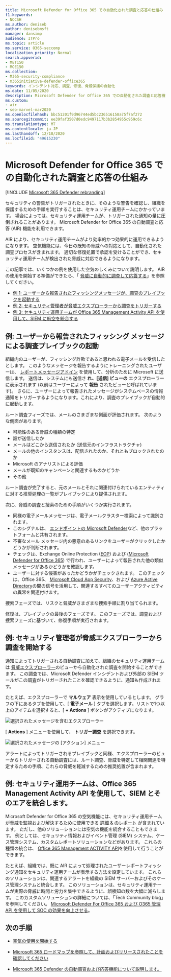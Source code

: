 ```yaml
---
title: Microsoft Defender for Office 365 での自動化された調査と応答の仕組み
f1.keywords:
- NOCSH
ms.author: deniseb
author: denisebmsft
manager: dansimp
audience: ITPro
ms.topic: article
ms.service: O365-seccomp
localization_priority: Normal
search.appverid:
- MET150
- MOE150
ms.collection:
- M365-security-compliance
- m365initiative-defender-office365
keywords: インシデント対応、調査、修復、脅威保護の自動化
ms.date: 11/05/2020
description: Microsoft Defender for Office 365 での自動化された調査と応答機能の仕組みを参照してください。
ms.custom:
- air
- seo-marvel-mar2020
ms.openlocfilehash: bbc51201f9d96744ed5bc236516158a75f7af272
ms.sourcegitcommit: ee39faf3507d0edc9497117b3b2854955c959c6c
ms.translationtype: MT
ms.contentlocale: ja-JP
ms.lasthandoff: 12/10/2020
ms.locfileid: "49615230"
---
```

# <a name="how-automated-investigation-and-response-works-in-microsoft-defender-for-office-365"></a>Microsoft Defender for Office 365 での自動化された調査と応答の仕組み

[!INCLUDE [Microsoft 365 Defender rebranding](../includes/microsoft-defender-for-office.md)]

セキュリティの警告がトリガーされたときに、そのような警告を確認し、組織を保護するための手順を実行することは、セキュリティ運用チームにかかっています。 場合によっては、セキュリティ運用チームが、トリガーされた通知の量に圧倒されることがあります。 Microsoft Defender for Office 365 の自動調査と応答 (AIR) 機能を利用できます。

AIR により、セキュリティ運用チームがより効率的かつ効果的に運用できるようになります。 空気機能には、今日の既知の脅威への対応として、自動化された調査プロセスが含まれます。 適切な修復処置で承認を受けることができ、セキュリティ運用チームが検出された脅威に対応できるようになります。

この記事では、いくつかの例を使用した空気のしくみについて説明します。 AIR の使用を開始する準備ができたら、「 [脅威に自動的に調査して応答する](office-365-air.md)」を参照してください。

- [例 1: ユーザーから報告されたフィッシングメッセージが、調査のプレイブックを起動する](#example-a-user-reported-phish-message-launches-an-investigation-playbook)
- [例 2: セキュリティ管理者が脅威エクスプローラーから調査をトリガーする](#example-a-security-administrator-triggers-an-investigation-from-threat-explorer)
- [例 3: セキュリティ運用チームが Office 365 Management Activity API を使用して、SIEM に航空を統合する](#example-a-security-operations-team-integrates-air-with-their-siem-using-the-office-365-management-activity-api)

## <a name="example-a-user-reported-phish-message-launches-an-investigation-playbook"></a>例: ユーザーから報告されたフィッシング メッセージによる調査プレイブックの起動

組織内のユーザーが、フィッシング詐欺であると思われる電子メールを受信したとします。 このようなメッセージを報告するようにトレーニングされたユーザーは、 [レポートメッセージアドイン](enable-the-report-message-add-in.md) を使用して、分析のために Microsoft に送信します。 送信は、システムにも送信さ **れ、[送信] ビューの** エクスプローラーに表示されます (以前はユーザーによって **報告** されたビューと呼ばれています)。 さらに、ユーザーによって報告されたメッセージがシステムベースの情報通知をトリガーするようになります。これにより、調査のプレイブックが自動的に起動します。

ルート調査フィーズでは、メールのさまざまな側面が評価されます。 次のような側面があります。

- 可能性のある脅威の種類の特定
- 誰が送信したか
- メールはどこから送信されたか (送信元のインフラストラクチャ)
- メールの他のインスタンスは、配信されたのか、それともブロックされたのか
- Microsoft のアナリストによる評価
- メールが既知のキャンペーンと関連するものかどうか
- その他

ルート調査が完了すると、元のメールとそれに関連付けられているエンティティに対する推奨処理の一覧がプレイブックにより提供されます。

次に、脅威の調査と捜索のための手順がいくつか実行されます。

- 同様の電子メールメッセージは、電子メールクラスター検索によって識別されます。
- このシグナルは、 [エンドポイントの Microsoft Defender](https://docs.microsoft.com/windows/security/threat-protection/microsoft-defender-atp/microsoft-defender-advanced-threat-protection)など、他のプラットフォームと共有されます。
- 不審なメール メッセージ内の悪意のあるリンクをユーザーがクリックしたかどうかが判断されます。
- チェックは、Exchange Online Protection ([EOP](exchange-online-protection-overview.md)) および ([Microsoft Defender for Office 365](office-365-atp.md)) で行われ、ユーザーによって報告された他の類似メッセージがあるかどうかを確認します。
- ユーザーに対する侵害があったかどうかがチェックされます。 このチェックは、Office 365、 [Microsoft Cloud App Security](https://docs.microsoft.com/cloud-app-security)、および [Azure Active Directory](https://docs.microsoft.com/azure/active-directory)の間の信号を活用して、関連するすべてのユーザーアクティビティの異常を関連付けます。

捜索フェーズでは、リスクと脅威がさまざまな捜索手順に割り当てられます。

修復は、プレイブックの最後のフェーズです。 このフェーズでは、調査および捜索フェーズに基づいて、修復手順が実行されます。

## <a name="example-a-security-administrator-triggers-an-investigation-from-threat-explorer"></a>例: セキュリティ管理者が脅威エクスプローラーから調査を開始する

通知によってトリガーされる自動調査に加えて、組織のセキュリティ運用チームは [脅威エクスプローラー](threat-explorer.md)のビューから自動化された調査を開始することができます。  この調査では、Microsoft Defender インシデントおよび外部の SIEM ツールがこの調査がトリガーされたことを確認できるように、通知も作成されます。

たとえば、エクスプローラーで **マルウェア** 表示を使用しているとします。 グラフの下にあるタブを使用して、[ **電子メール** ] タブを選択します。リストで1つ以上のアイテムを選択すると、[ **+ Actions** ] ボタンがアクティブになります。

![選択されたメッセージを含むエクスプローラー](../../media/Explorer-Malware-Email-ActionsInvestigate.png)

[ **Actions** ] メニューを使用して、 **トリガー調査** を選択できます。

![選択されたメッセージの [アクション] メニュー](../../media/explorer-malwareview-selectedemails-actions.jpg)

アラートによってトリガーされるプレイブックと同様、エクスプローラーのビューからトリガーされる自動調査には、ルート調査、脅威を特定して相関関連を特定するための手順、これらの脅威を軽減するための推奨処置が含まれます。

## <a name="example-a-security-operations-team-integrates-air-with-their-siem-using-the-office-365-management-activity-api"></a>例: セキュリティ運用チームは、Office 365 Management Activity API を使用して、SIEM とそのエアを統合します。

Microsoft Defender for Office 365 の空気機能には、セキュリティ運用チームが脅威を監視および解決するために使用できる [詳細 & のレポート](air-view-investigation-results.md) が含まれています。 ただし、他のソリューションには空気の機能を統合することもできます。 例としては、セキュリティ情報およびイベント管理 (SIEM) システム、ケース管理システム、カスタムレポートソリューションなどがあります。 これらの種類の統合は、 [Office 365 Management ACTIVITY API](https://docs.microsoft.com/office/office-365-management-api/office-365-management-activity-api-reference)を使用して行うことができます。

たとえば、組織では、既に AIR によって処理されたユーザーレポートフィッシング通知をセキュリティ運用チームが表示する方法を設定しています。 これらのソリューションは、関連するアラートを組織の SIEM サーバーおよびそのケース管理システムと統合します。 このソリューションは、セキュリティ運用チームが実際の脅威に時間と労力を集中できるように、誤検知の数を大幅に減らします。 このカスタムソリューションの詳細については、「Tech Community blog」を参照してください。 [Microsoft Defender For Office 365 および O365 管理 API を使用して SOC の効果を向上させる](https://techcommunity.microsoft.com/t5/microsoft-security-and/improve-the-effectiveness-of-your-soc-with-office-365-atp-and/ba-p/1525185)。

## <a name="next-steps"></a>次の手順

- [空気の使用を開始する](office-365-air.md)

- [Microsoft 365 ロードマップを参照して、計画およびリリースされたことを確認してください](https://www.microsoft.com/microsoft-365/roadmap?filters=)

- [Microsoft 365 Defender の自動調査および応答機能について説明します。](https://docs.microsoft.com/microsoft-365/security/mtp/mtp-autoir)
